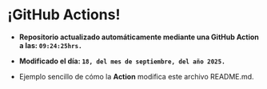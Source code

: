 # ¡GitHub Actions!
* **Repositorio actualizado automáticamente mediante una GitHub Action a las: `09:24:25hrs.`**
* **Modificado el día: `18, del mes de septiembre, del año 2025.`**

* Ejemplo sencillo de cómo la **Action** modifica este archivo README.md.
